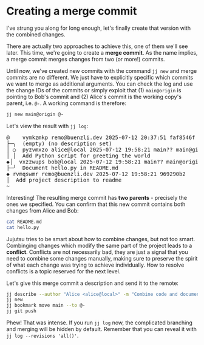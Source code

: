 # Creating a merge commit

I've strung you along for long enough, let's finally create that version with the combined changes.

There are actually two approaches to achieve this, one of them we'll see later.
This time, we're going to create a **merge commit**.
As the name implies, a merge commit merges changes from two (or more!) commits.

Until now, we've created new commits with the command `jj new` and merge commits are no different.
We just have to explicitly specific which commits we want to merge as additional arguments.
You can check the log and use the change IDs of the commits or simply exploit that (1) `main@origin` is pointing to Bob's commit and (2) Alice's commit is the working copy's parent, i.e. `@-`.
A working command is therefore:

```sh
jj new main@origin @-
```

Let's view the result with `jj log`:

<!-- generated by aha script -->
<pre class="aha">
<span class="bold "></span><span class="bold green ">@</span>    <span class="bold "></span><span class="bold highlighted purple ">vy</span><span class="bold highlighted dimgray ">mkzmkp</span><span class="bold "> </span><span class="bold yellow ">remo@buenzli.dev</span><span class="bold "> </span><span class="bold highlighted cyan ">2025-07-12 20:37:51</span><span class="bold "> </span><span class="bold highlighted blue ">f</span><span class="bold highlighted dimgray ">af8546f</span><span class="bold "></span>
├─╮  <span class="bold "></span><span class="bold highlighted green ">(empty)</span><span class="bold "> </span><span class="bold highlighted green ">(no description set)</span><span class="bold "></span>
│ ○  <span class="bold "></span><span class="bold purple ">p</span><span class="highlighted dimgray ">yzvmxzo</span> <span class="yellow ">alice@local</span> <span class="cyan ">2025-07-12 19:58:21</span> <span class="purple ">main?? main@git</span> <span class="bold "></span><span class="bold blue ">a</span><span class="highlighted dimgray ">dfd7627</span>
│ │  Add Python script for greeting the world
<span class="bold "></span><span class="bold highlighted cyan ">◆</span>│  <span class="bold "></span><span class="bold purple ">vx</span><span class="highlighted dimgray ">zzwups</span> <span class="yellow ">bob@local</span> <span class="cyan ">2025-07-12 19:58:21</span> <span class="purple ">main?? main@origin</span> <span class="green ">git_head()</span> <span class="bold "></span><span class="bold blue ">d</span><span class="highlighted dimgray ">1804a7c</span>
├─╯  Document hello.py in README.md
<span class="bold "></span><span class="bold highlighted cyan ">◆</span> <span class="bold "></span><span class="bold purple ">r</span><span class="highlighted dimgray ">vmqswmr</span> <span class="yellow ">remo@buenzli.dev</span> <span class="cyan ">2025-07-12 19:58:21</span> <span class="bold "></span><span class="bold blue ">9</span><span class="highlighted dimgray ">69290b2</span>
│  Add project description to readme
~
</pre>

Interesting!
The resulting merge commit has **two parents** - precisely the ones we specified.
You can confirm that this new commit contains both changes from Alice and Bob:

```sh
cat README.md
cat hello.py
```

Jujutsu tries to be smart about how to combine changes, but not too smart.
Combinging changes which modify the same part of the project leads to a **conflict**.
Conflicts are not necessarily bad, they are just a signal that you need to combine some changes manually, making sure to preserve the spirit of what each change was trying to achieve individually.
How to resolve conflicts is a topic reserved for the next level.

Let's give this merge commit a description and send it to the remote:

```sh
jj describe --author "Alice <alice@local>" -m "Combine code and documentation for hello-world"
jj new
jj bookmark move main --to @-
jj git push
```

Phew!
That was intense.
If you run `jj log` now, the complicated branching and merging will be hidden by default.
Remember that you can reveal it with `jj log --revisions 'all()'`.
